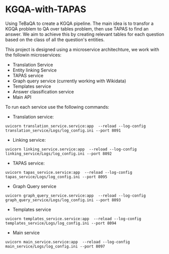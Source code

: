 # KGQA-with-TAPAS
Using TeBaQA to create a KGQA pipeline. The main idea is to transfor a KGQA problem to  QA over tables problem,  then use TAPAS to find an answer. We aim to achieve this by creating relevant tables for each question based on the class of all the question's entities.

This project is designed using a microservice architechture, we work with the followin microservices:
- Translation Service
- Entity linking Service
- TAPAS service
- Graph query service (currently  working with Wikidata)
- Templates service
- Answer classification service
- Main API

To run each service use the following commands:

- Translation service:

```
uvicorn translation_service.service:app  --reload --log-config translation_service/Logs/log_config.ini --port 8091
```
- Linking service:

```
uvicorn linking_service.service:app  --reload --log-config linking_service/Logs/log_config.ini --port 8092
```
- TAPAS service:

```
uvicorn tapas_service.service:app  --reload --log-config tapas_service/Logs/log_config.ini --port 8095
```
- Graph Query service

```
uvicorn graph_query_service.service:app  --reload --log-config graph_query_service/Logs/log_config.ini --port 8093
```
- Templates service

```
uvicorn templates_service.service:app  --reload --log-config templates_service/Logs/log_config.ini --port 8094
```

- Main service

```
uvicorn main_service.service:app  --reload --log-config main_service/Logs/log_config.ini --port 8097
```